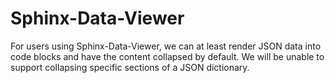 # Sphinx-Data-Viewer

For users using Sphinx-Data-Viewer, we can at least render JSON data into
code blocks and have the content collapsed by default. We will be unable
to support collapsing specific sections of a JSON dictionary.
